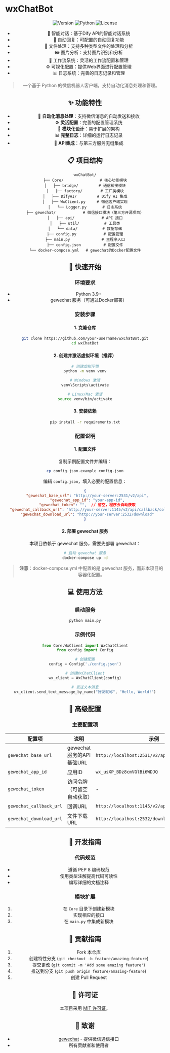 # wxChatBot

<div align="center">

![Version](https://img.shields.io/badge/version-1.0.0-blue)
![Python](https://img.shields.io/badge/Python-3.9+-green)
![License](https://img.shields.io/badge/license-MIT-orange)

- 🤖 智能对话：基于Dify API的智能对话系统
- 📝 自动回复：可配置的自动回复功能
- 📁 文件处理：支持多种类型文件的处理和分析
- 🖼️ 图片分析：支持图片识别和分析
- 🔄 工作流系统：灵活的工作流配置和管理
- ⚙️ 可视化配置：提供Web界面进行配置管理
- 📊 日志系统：完善的日志记录和管理

> 一个基于 Python 的微信机器人客户端，支持自动化消息处理和管理。

## ✨ 功能特性

- 🔄 **自动化消息处理**：支持微信消息的自动发送和接收
- ⚙️ **灵活配置**：完善的配置管理系统
- 🧩 **模块化设计**：易于扩展的架构
- 📊 **完整日志**：详细的运行日志记录
- 🔌 **API集成**：与第三方服务无缝集成

## 📋 项目结构

```
wxChatBot/
├── Core/                # 核心功能模块
│   ├── bridge/         # 通信桥接模块
│   ├── factory/        # 工厂类模块
│   ├── DifyAI/         # Dify AI 集成
│   ├── WxClient.py     # 微信客户端实现
│   └── Logger.py       # 日志系统
├── gewechat/            # 微信接口模块（第三方开源项目）
│   ├── api/            # API 接口
│   ├── util/           # 工具类
│   └── data/           # 数据存储
├── config.py            # 配置管理
├── main.py              # 主程序入口
├── config.json          # 配置文件
└── docker-compose.yml   # gewechat的Docker配置文件
```

## 🚀 快速开始

### 环境要求

- Python 3.9+
- gewechat 服务（可通过Docker部署）

### 安装步骤

#### 1. 克隆仓库

```bash
git clone https://github.com/your-username/wxChatBot.git
cd wxChatBot
```

#### 2. 创建并激活虚拟环境（推荐）

```bash
# 创建虚拟环境
python -m venv venv

# Windows 激活
venv\Scripts\activate

# Linux/Mac 激活
source venv/bin/activate
```

#### 3. 安装依赖

```bash
pip install -r requirements.txt
```

### 配置说明

#### 1. 配置文件

复制示例配置文件并编辑：

```bash
cp config.json.example config.json
```

编辑 `config.json`，填入必要的配置信息：

```json
{
  "gewechat_base_url": "http://your-server:2531/v2/api",
  "gewechat_app_id": "your-app-id",
  "gewechat_token": "",  // 留空，程序会自动获取
  "gewechat_callback_url": "http://your-server:1145/v2/api/callback/collect",
  "gewechat_download_url": "http://your-server:2532/download"
}
```

#### 2. 部署 gewechat 服务

本项目依赖于 gewechat 服务，需要先部署 gewechat：

```bash
# 启动 gewechat 服务
docker-compose up -d
```

> **注意**：docker-compose.yml 中配置的是 gewechat 服务，而非本项目的容器化配置。

## 💻 使用方法

### 启动服务

```bash
python main.py
```

### 示例代码

```python
from Core.WxClient import WxChatClient
from config import Config

# 创建配置
config = Config('./config.json')

# 创建WxChatClient
wx_client = WxChatClient(config)

# 发送文本消息
wx_client.send_text_message_by_name("好友昵称", "Hello, World!")
```

## 🔧 高级配置

### 主要配置项

| 配置项 | 说明 | 示例 |
|-------|------|------|
| `gewechat_base_url` | gewechat服务的API基础URL | `http://localhost:2531/v2/api` |
| `gewechat_app_id` | 应用ID | `wx_usXP_BDz8cmVGlBi6WDJQ` |
| `gewechat_token` | 访问令牌（可留空自动获取） | - |
| `gewechat_callback_url` | 回调URL | `http://localhost:1145/v2/api/callback/collect` |
| `gewechat_download_url` | 文件下载URL | `http://localhost:2532/download` |

## 📝 开发指南

### 代码规范

- 遵循 PEP 8 编码规范
- 使用类型注解提高代码可读性
- 编写详细的文档注释

### 模块扩展

1. 在 `Core` 目录下创建新模块
2. 实现相应的接口
3. 在 `main.py` 中集成新模块

## 🤝 贡献指南

1. Fork 本仓库
2. 创建特性分支 (`git checkout -b feature/amazing-feature`)
3. 提交更改 (`git commit -m 'Add some amazing feature'`)
4. 推送到分支 (`git push origin feature/amazing-feature`)
5. 创建 Pull Request

## 📄 许可证

本项目采用 [MIT 许可证](LICENSE)。

## 🙏 致谢

- [gewechat](https://github.com/path/to/gewechat) - 提供微信通信接口
- 所有贡献者和使用者 